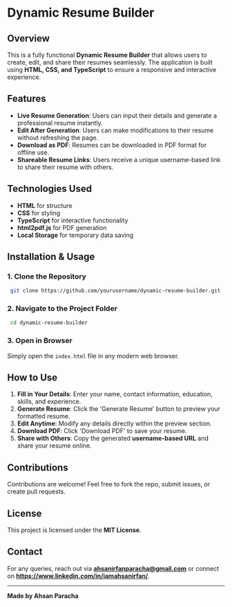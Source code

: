 # Dynamic Resume Builder

## Overview
This is a fully functional **Dynamic Resume Builder** that allows users to create, edit, and share their resumes seamlessly. The application is built using **HTML, CSS, and TypeScript** to ensure a responsive and interactive experience.

## Features
- **Live Resume Generation**: Users can input their details and generate a professional resume instantly.
- **Edit After Generation**: Users can make modifications to their resume without refreshing the page.
- **Download as PDF**: Resumes can be downloaded in PDF format for offline use.
- **Shareable Resume Links**: Users receive a unique username-based link to share their resume with others.

## Technologies Used
- **HTML** for structure
- **CSS** for styling
- **TypeScript** for interactive functionality
- **html2pdf.js** for PDF generation
- **Local Storage** for temporary data saving

## Installation & Usage
### 1. Clone the Repository
```sh
 git clone https://github.com/yourusername/dynamic-resume-builder.git
```
### 2. Navigate to the Project Folder
```sh
 cd dynamic-resume-builder
```
### 3. Open in Browser
Simply open the `index.html` file in any modern web browser.

## How to Use
1. **Fill in Your Details**: Enter your name, contact information, education, skills, and experience.
2. **Generate Resume**: Click the 'Generate Resume' button to preview your formatted resume.
3. **Edit Anytime**: Modify any details directly within the preview section.
4. **Download PDF**: Click 'Download PDF' to save your resume.
5. **Share with Others**: Copy the generated **username-based URL** and share your resume online.

## Contributions
Contributions are welcome! Feel free to fork the repo, submit issues, or create pull requests.

## License
This project is licensed under the **MIT License**.

## Contact
For any queries, reach out via **ahsanirfanparacha@gmail.com** or connect on **https://www.linkedin.com/in/iamahsanirfan/**.

---
**Made by Ahsan Paracha**
